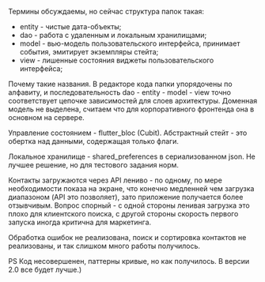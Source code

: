 Термины обсуждаемы, но сейчас структура папок такая:

- entity - чистые дата-объекты;
- dao - работа с удаленным и локальным хранилищами;
- model - вью-модель пользовательского интерфейса, принимает события, эмитирует экземпляры стейта;
- view - лишенные состояния виджеты пользовательского интерфейса;

Почему такие названия. В редакторе кода папки упорядочены по алфавиту, и последовательность dao - entity - model - view точно соответствует цепочке зависимостей для слоев архитектуры. Доменная модель не выделена, считаем что для корпоративного фронтенда она в основном на сервере.

Управление состоянием - flutter_bloc (Cubit). Абстрактный стейт - это обертка над данными, содержащая только флаги.

Локальное хранилище - shared_preferences в сериализованном json. Не лучшее решение, но для тестового задания норм.

Контакты загружаются через API лениво - по одному, по мере необходимости показа на экране, что конечно медленней чем загрузка диапазоном (API это позволяет), зато приложение получается более отзывчивым. Вопрос спорный - с одной стороны ленивая загрузка это плохо для клиентского поиска, с другой стороны скорость первого запуска иногда критична для маркетинга.

Обработка ошибок не реализована, поиск и сортировка контактов не реализованы, и так слишком много работы получилось.

PS
Код несовершенен, паттерны кривые, но как получилось. В версии 2.0 все будет лучше.)
